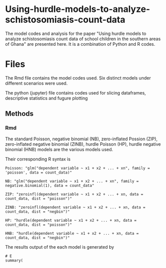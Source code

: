 # Using-hurdle-models-to-analyze-schistosomiasis-count-data
The model codes and analysis for the paper "Using hurdle models to analyze schistosomiasis count data of school children in the southern areas of Ghana" are presented here. It is a combination of Python and R codes.

# Files

The Rmd file contains the model codes used. Six distinct models under different scenarios were used.

The python (jupyter) file contains codes used for slicing dataframes, descriptive statistics and fugure plotting

## Methods

### Rmd

The standard Poisson, negative binomial (NB), zero-inflated Possion (ZIP), zero-inflated negative binomial (ZINB), hurdle Poisson (HP), hurdle negative binomial (HNB) models are the various models used.

Their corresponding R syntax is 

```
Poisson: "glm("dependent variable ~ x1 + x2 + ... + xn", family = 'poisson', data = count_data)"

NB: "glm("dependent variable ~ x1 + x2 + ... + xn", family = negative.binomial(1), data = count_data"

ZIP: "zeroinfl(dependent variable ~ x1 + x2 + ... + xn, data = count_data, dist = "poisson")"

ZINB: "zeroinfl(dependent variable ~ x1 + x2 + ... + xn, data = count_data, dist = "negbin")"

HP: "hurdle(dependent variable ~ x1 + x2 + ... + xn, data = count_data, dist = "poisson")"

HNB: "hurdle(dependent variable ~ x1 + x2 + ... + xn, data = count_data, dist = "negbin")"
```
The results output of the each model is generated by

```
# E
summary(
```
